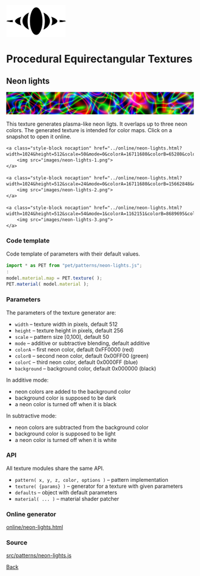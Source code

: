 <img class="logo" src="../assets/logo/logo-big.png">


# Procedural Equirectangular Textures


## Neon lights
<img src="images/neon-lights.jpg">

This texture generates plasma-like neon ligts. It overlaps
up to three neon colors. The generated texture is intended
for color maps. Click on a snapshot to open it online.

<p class="gallery">

	<a class="style-block nocaption" href="../online/neon-lights.html?width=1024&height=512&scale=50&mode=0&colorA=16711680&colorB=65280&colorC=255&background=0">
		<img src="images/neon-lights-1.png">
	</a>

	<a class="style-block nocaption" href="../online/neon-lights.html?width=1024&height=512&scale=24&mode=0&colorA=16711680&colorB=15662848&colorC=54783&background=1966335">
		<img src="images/neon-lights-2.png">
	</a>

	<a class="style-block nocaption" href="../online/neon-lights.html?width=1024&height=512&scale=54&mode=1&colorA=1162151&colorB=8689695&colorC=0&background=16775904">
		<img src="images/neon-lights-3.png">
	</a>

</p>


### Code template

Code template of parameters with their default values.

```js
import * as PET from "pet/patterns/neon-lights.js";
:
model.material.map = PET.texture( );
PET.material( model.material );
```


### Parameters

The parameters of the texture generator are:

* `width` &ndash; texture width in pixels, default 512
* `height` &ndash; texture height in pixels, default 256
* `scale` &ndash; pattern size [0,100], default 50
* `mode` &ndash; additive or subtractive blending, default additive
* `colorA` &ndash; first neon color, default 0xFF0000 (red)
* `colorB` &ndash; second neon color, default 0x00FF00 (green)
* `colorC` &ndash; third neon color, default 0x0000FF (blue)
* `background` &ndash; background color, default 0x000000 (black)

In additive mode:
* neon colors are added to the background color
* background color is supposed to be dark
* a neon color is turned off when it is black

In subtractive mode:
* neon colors are subtracted from the background color
* background color is supposed to be light
* a neon color is turned off when it is white


### API

All texture modules share the same API.

* `pattern( x, y, z, color, options )` &ndash; pattern implementation
* `texture( {params} )` &ndash; generator for a texture with given parameters
* `defaults` &ndash; object with default parameters
* `material( ... )` &ndash; material shader patcher


### Online generator

[online/neon-lights.html](../online/neon-lights.html)

### Source

[src/patterns/neon-lights.js](https://github.com/boytchev/texture-generator/blob/main/src/patterns/neon-lights.js)


		
<div class="footnote">
	<a href="#" onclick="window.history.back(); return false;">Back</a>
</div>